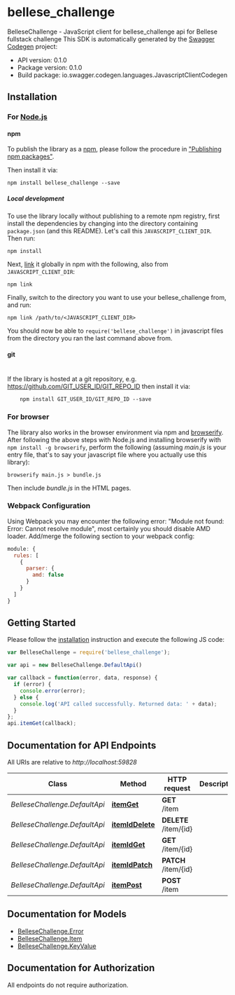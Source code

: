 # bellese_challenge

BelleseChallenge - JavaScript client for bellese_challenge
api for Bellese fullstack challenge
This SDK is automatically generated by the [Swagger Codegen](https://github.com/swagger-api/swagger-codegen) project:

- API version: 0.1.0
- Package version: 0.1.0
- Build package: io.swagger.codegen.languages.JavascriptClientCodegen

## Installation

### For [Node.js](https://nodejs.org/)

#### npm

To publish the library as a [npm](https://www.npmjs.com/),
please follow the procedure in ["Publishing npm packages"](https://docs.npmjs.com/getting-started/publishing-npm-packages).

Then install it via:

```shell
npm install bellese_challenge --save
```

##### Local development

To use the library locally without publishing to a remote npm registry, first install the dependencies by changing 
into the directory containing `package.json` (and this README). Let's call this `JAVASCRIPT_CLIENT_DIR`. Then run:

```shell
npm install
```

Next, [link](https://docs.npmjs.com/cli/link) it globally in npm with the following, also from `JAVASCRIPT_CLIENT_DIR`:

```shell
npm link
```

Finally, switch to the directory you want to use your bellese_challenge from, and run:

```shell
npm link /path/to/<JAVASCRIPT_CLIENT_DIR>
```

You should now be able to `require('bellese_challenge')` in javascript files from the directory you ran the last 
command above from.

#### git
#
If the library is hosted at a git repository, e.g.
https://github.com/GIT_USER_ID/GIT_REPO_ID
then install it via:

```shell
    npm install GIT_USER_ID/GIT_REPO_ID --save
```

### For browser

The library also works in the browser environment via npm and [browserify](http://browserify.org/). After following
the above steps with Node.js and installing browserify with `npm install -g browserify`,
perform the following (assuming *main.js* is your entry file, that's to say your javascript file where you actually 
use this library):

```shell
browserify main.js > bundle.js
```

Then include *bundle.js* in the HTML pages.

### Webpack Configuration

Using Webpack you may encounter the following error: "Module not found: Error:
Cannot resolve module", most certainly you should disable AMD loader. Add/merge
the following section to your webpack config:

```javascript
module: {
  rules: [
    {
      parser: {
        amd: false
      }
    }
  ]
}
```

## Getting Started

Please follow the [installation](#installation) instruction and execute the following JS code:

```javascript
var BelleseChallenge = require('bellese_challenge');

var api = new BelleseChallenge.DefaultApi()

var callback = function(error, data, response) {
  if (error) {
    console.error(error);
  } else {
    console.log('API called successfully. Returned data: ' + data);
  }
};
api.itemGet(callback);

```

## Documentation for API Endpoints

All URIs are relative to *http://localhost:59828*

Class | Method | HTTP request | Description
------------ | ------------- | ------------- | -------------
*BelleseChallenge.DefaultApi* | [**itemGet**](docs/DefaultApi.md#itemGet) | **GET** /item | 
*BelleseChallenge.DefaultApi* | [**itemIdDelete**](docs/DefaultApi.md#itemIdDelete) | **DELETE** /item/{id} | 
*BelleseChallenge.DefaultApi* | [**itemIdGet**](docs/DefaultApi.md#itemIdGet) | **GET** /item/{id} | 
*BelleseChallenge.DefaultApi* | [**itemIdPatch**](docs/DefaultApi.md#itemIdPatch) | **PATCH** /item/{id} | 
*BelleseChallenge.DefaultApi* | [**itemPost**](docs/DefaultApi.md#itemPost) | **POST** /item | 


## Documentation for Models

 - [BelleseChallenge.Error](docs/Error.md)
 - [BelleseChallenge.Item](docs/Item.md)
 - [BelleseChallenge.KeyValue](docs/KeyValue.md)


## Documentation for Authorization

 All endpoints do not require authorization.

